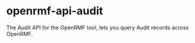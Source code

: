 # openrmf-api-audit
The Audit API for the OpenRMF tool, lets you query Audit records across OpenRMF.
